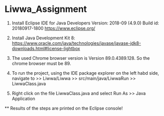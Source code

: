 # Liwwa_Assignment

1. Install Eclipse IDE for Java Developers
   Version: 2018-09 (4.9.0)
   Build id: 20180917-1800
https://www.eclipse.org/

2. Install Java Development Kit 8:
https://www.oracle.com/java/technologies/javase/javase-jdk8-downloads.html#license-lightbox

3. The used Chrome browser version is Version 89.0.4389.128. So the chrome browser must be 89.

4. To run the project, using the IDE package explorer on the left habd side, navigate to >> Liwwa/Liwwa >> src/main/java/LiwwaRun >> LiwwaClass.java

5. Right click on the file LiwwaClass.java and select Run As >> Java Application

** Results of the steps are printed on the Eclipse console!

